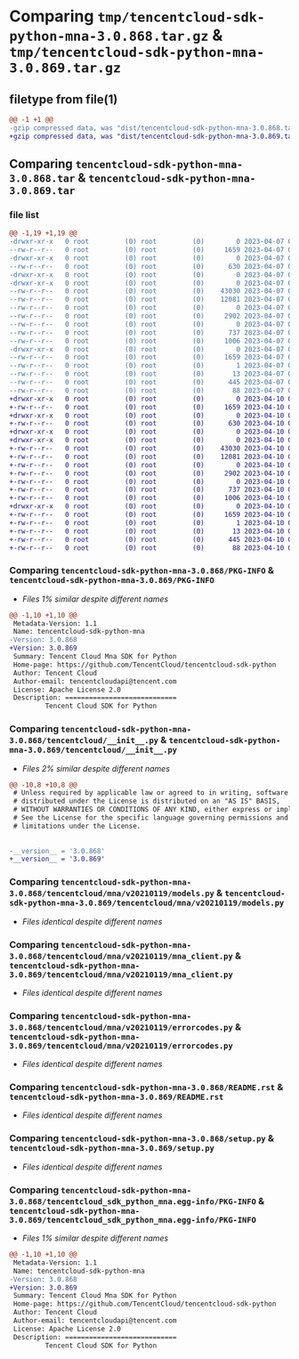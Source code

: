 # Comparing `tmp/tencentcloud-sdk-python-mna-3.0.868.tar.gz` & `tmp/tencentcloud-sdk-python-mna-3.0.869.tar.gz`

## filetype from file(1)

```diff
@@ -1 +1 @@
-gzip compressed data, was "dist/tencentcloud-sdk-python-mna-3.0.868.tar", last modified: Fri Apr  7 00:45:34 2023, max compression
+gzip compressed data, was "dist/tencentcloud-sdk-python-mna-3.0.869.tar", last modified: Mon Apr 10 03:09:34 2023, max compression
```

## Comparing `tencentcloud-sdk-python-mna-3.0.868.tar` & `tencentcloud-sdk-python-mna-3.0.869.tar`

### file list

```diff
@@ -1,19 +1,19 @@
-drwxr-xr-x   0 root         (0) root         (0)        0 2023-04-07 00:45:34.000000 tencentcloud-sdk-python-mna-3.0.868/
--rw-r--r--   0 root         (0) root         (0)     1659 2023-04-07 00:45:34.000000 tencentcloud-sdk-python-mna-3.0.868/PKG-INFO
-drwxr-xr-x   0 root         (0) root         (0)        0 2023-04-07 00:45:34.000000 tencentcloud-sdk-python-mna-3.0.868/tencentcloud/
--rw-r--r--   0 root         (0) root         (0)      630 2023-04-07 00:45:34.000000 tencentcloud-sdk-python-mna-3.0.868/tencentcloud/__init__.py
-drwxr-xr-x   0 root         (0) root         (0)        0 2023-04-07 00:45:34.000000 tencentcloud-sdk-python-mna-3.0.868/tencentcloud/mna/
-drwxr-xr-x   0 root         (0) root         (0)        0 2023-04-07 00:45:34.000000 tencentcloud-sdk-python-mna-3.0.868/tencentcloud/mna/v20210119/
--rw-r--r--   0 root         (0) root         (0)    43030 2023-04-07 00:45:34.000000 tencentcloud-sdk-python-mna-3.0.868/tencentcloud/mna/v20210119/models.py
--rw-r--r--   0 root         (0) root         (0)    12081 2023-04-07 00:45:34.000000 tencentcloud-sdk-python-mna-3.0.868/tencentcloud/mna/v20210119/mna_client.py
--rw-r--r--   0 root         (0) root         (0)        0 2023-04-07 00:45:34.000000 tencentcloud-sdk-python-mna-3.0.868/tencentcloud/mna/v20210119/__init__.py
--rw-r--r--   0 root         (0) root         (0)     2902 2023-04-07 00:45:34.000000 tencentcloud-sdk-python-mna-3.0.868/tencentcloud/mna/v20210119/errorcodes.py
--rw-r--r--   0 root         (0) root         (0)        0 2023-04-07 00:45:34.000000 tencentcloud-sdk-python-mna-3.0.868/tencentcloud/mna/__init__.py
--rw-r--r--   0 root         (0) root         (0)      737 2023-04-07 00:45:34.000000 tencentcloud-sdk-python-mna-3.0.868/README.rst
--rw-r--r--   0 root         (0) root         (0)     1006 2023-04-07 00:45:34.000000 tencentcloud-sdk-python-mna-3.0.868/setup.py
-drwxr-xr-x   0 root         (0) root         (0)        0 2023-04-07 00:45:34.000000 tencentcloud-sdk-python-mna-3.0.868/tencentcloud_sdk_python_mna.egg-info/
--rw-r--r--   0 root         (0) root         (0)     1659 2023-04-07 00:45:34.000000 tencentcloud-sdk-python-mna-3.0.868/tencentcloud_sdk_python_mna.egg-info/PKG-INFO
--rw-r--r--   0 root         (0) root         (0)        1 2023-04-07 00:45:34.000000 tencentcloud-sdk-python-mna-3.0.868/tencentcloud_sdk_python_mna.egg-info/dependency_links.txt
--rw-r--r--   0 root         (0) root         (0)       13 2023-04-07 00:45:34.000000 tencentcloud-sdk-python-mna-3.0.868/tencentcloud_sdk_python_mna.egg-info/top_level.txt
--rw-r--r--   0 root         (0) root         (0)      445 2023-04-07 00:45:34.000000 tencentcloud-sdk-python-mna-3.0.868/tencentcloud_sdk_python_mna.egg-info/SOURCES.txt
--rw-r--r--   0 root         (0) root         (0)       88 2023-04-07 00:45:34.000000 tencentcloud-sdk-python-mna-3.0.868/setup.cfg
+drwxr-xr-x   0 root         (0) root         (0)        0 2023-04-10 03:09:34.000000 tencentcloud-sdk-python-mna-3.0.869/
+-rw-r--r--   0 root         (0) root         (0)     1659 2023-04-10 03:09:34.000000 tencentcloud-sdk-python-mna-3.0.869/PKG-INFO
+drwxr-xr-x   0 root         (0) root         (0)        0 2023-04-10 03:09:34.000000 tencentcloud-sdk-python-mna-3.0.869/tencentcloud/
+-rw-r--r--   0 root         (0) root         (0)      630 2023-04-10 03:09:34.000000 tencentcloud-sdk-python-mna-3.0.869/tencentcloud/__init__.py
+drwxr-xr-x   0 root         (0) root         (0)        0 2023-04-10 03:09:34.000000 tencentcloud-sdk-python-mna-3.0.869/tencentcloud/mna/
+drwxr-xr-x   0 root         (0) root         (0)        0 2023-04-10 03:09:34.000000 tencentcloud-sdk-python-mna-3.0.869/tencentcloud/mna/v20210119/
+-rw-r--r--   0 root         (0) root         (0)    43030 2023-04-10 03:09:34.000000 tencentcloud-sdk-python-mna-3.0.869/tencentcloud/mna/v20210119/models.py
+-rw-r--r--   0 root         (0) root         (0)    12081 2023-04-10 03:09:34.000000 tencentcloud-sdk-python-mna-3.0.869/tencentcloud/mna/v20210119/mna_client.py
+-rw-r--r--   0 root         (0) root         (0)        0 2023-04-10 03:09:34.000000 tencentcloud-sdk-python-mna-3.0.869/tencentcloud/mna/v20210119/__init__.py
+-rw-r--r--   0 root         (0) root         (0)     2902 2023-04-10 03:09:34.000000 tencentcloud-sdk-python-mna-3.0.869/tencentcloud/mna/v20210119/errorcodes.py
+-rw-r--r--   0 root         (0) root         (0)        0 2023-04-10 03:09:34.000000 tencentcloud-sdk-python-mna-3.0.869/tencentcloud/mna/__init__.py
+-rw-r--r--   0 root         (0) root         (0)      737 2023-04-10 03:09:34.000000 tencentcloud-sdk-python-mna-3.0.869/README.rst
+-rw-r--r--   0 root         (0) root         (0)     1006 2023-04-10 03:09:34.000000 tencentcloud-sdk-python-mna-3.0.869/setup.py
+drwxr-xr-x   0 root         (0) root         (0)        0 2023-04-10 03:09:34.000000 tencentcloud-sdk-python-mna-3.0.869/tencentcloud_sdk_python_mna.egg-info/
+-rw-r--r--   0 root         (0) root         (0)     1659 2023-04-10 03:09:34.000000 tencentcloud-sdk-python-mna-3.0.869/tencentcloud_sdk_python_mna.egg-info/PKG-INFO
+-rw-r--r--   0 root         (0) root         (0)        1 2023-04-10 03:09:34.000000 tencentcloud-sdk-python-mna-3.0.869/tencentcloud_sdk_python_mna.egg-info/dependency_links.txt
+-rw-r--r--   0 root         (0) root         (0)       13 2023-04-10 03:09:34.000000 tencentcloud-sdk-python-mna-3.0.869/tencentcloud_sdk_python_mna.egg-info/top_level.txt
+-rw-r--r--   0 root         (0) root         (0)      445 2023-04-10 03:09:34.000000 tencentcloud-sdk-python-mna-3.0.869/tencentcloud_sdk_python_mna.egg-info/SOURCES.txt
+-rw-r--r--   0 root         (0) root         (0)       88 2023-04-10 03:09:34.000000 tencentcloud-sdk-python-mna-3.0.869/setup.cfg
```

### Comparing `tencentcloud-sdk-python-mna-3.0.868/PKG-INFO` & `tencentcloud-sdk-python-mna-3.0.869/PKG-INFO`

 * *Files 1% similar despite different names*

```diff
@@ -1,10 +1,10 @@
 Metadata-Version: 1.1
 Name: tencentcloud-sdk-python-mna
-Version: 3.0.868
+Version: 3.0.869
 Summary: Tencent Cloud Mna SDK for Python
 Home-page: https://github.com/TencentCloud/tencentcloud-sdk-python
 Author: Tencent Cloud
 Author-email: tencentcloudapi@tencent.com
 License: Apache License 2.0
 Description: ============================
         Tencent Cloud SDK for Python
```

### Comparing `tencentcloud-sdk-python-mna-3.0.868/tencentcloud/__init__.py` & `tencentcloud-sdk-python-mna-3.0.869/tencentcloud/__init__.py`

 * *Files 2% similar despite different names*

```diff
@@ -10,8 +10,8 @@
 # Unless required by applicable law or agreed to in writing, software
 # distributed under the License is distributed on an "AS IS" BASIS,
 # WITHOUT WARRANTIES OR CONDITIONS OF ANY KIND, either express or implied.
 # See the License for the specific language governing permissions and
 # limitations under the License.
 
 
-__version__ = '3.0.868'
+__version__ = '3.0.869'
```

### Comparing `tencentcloud-sdk-python-mna-3.0.868/tencentcloud/mna/v20210119/models.py` & `tencentcloud-sdk-python-mna-3.0.869/tencentcloud/mna/v20210119/models.py`

 * *Files identical despite different names*

### Comparing `tencentcloud-sdk-python-mna-3.0.868/tencentcloud/mna/v20210119/mna_client.py` & `tencentcloud-sdk-python-mna-3.0.869/tencentcloud/mna/v20210119/mna_client.py`

 * *Files identical despite different names*

### Comparing `tencentcloud-sdk-python-mna-3.0.868/tencentcloud/mna/v20210119/errorcodes.py` & `tencentcloud-sdk-python-mna-3.0.869/tencentcloud/mna/v20210119/errorcodes.py`

 * *Files identical despite different names*

### Comparing `tencentcloud-sdk-python-mna-3.0.868/README.rst` & `tencentcloud-sdk-python-mna-3.0.869/README.rst`

 * *Files identical despite different names*

### Comparing `tencentcloud-sdk-python-mna-3.0.868/setup.py` & `tencentcloud-sdk-python-mna-3.0.869/setup.py`

 * *Files identical despite different names*

### Comparing `tencentcloud-sdk-python-mna-3.0.868/tencentcloud_sdk_python_mna.egg-info/PKG-INFO` & `tencentcloud-sdk-python-mna-3.0.869/tencentcloud_sdk_python_mna.egg-info/PKG-INFO`

 * *Files 1% similar despite different names*

```diff
@@ -1,10 +1,10 @@
 Metadata-Version: 1.1
 Name: tencentcloud-sdk-python-mna
-Version: 3.0.868
+Version: 3.0.869
 Summary: Tencent Cloud Mna SDK for Python
 Home-page: https://github.com/TencentCloud/tencentcloud-sdk-python
 Author: Tencent Cloud
 Author-email: tencentcloudapi@tencent.com
 License: Apache License 2.0
 Description: ============================
         Tencent Cloud SDK for Python
```

